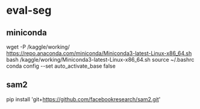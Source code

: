 # eval-seg

## miniconda
wget -P /kaggle/working/ https://repo.anaconda.com/miniconda/Miniconda3-latest-Linux-x86_64.sh 
bash /kaggle/working/Miniconda3-latest-Linux-x86_64.sh
source ~/.bashrc
conda config --set auto_activate_base false

## sam2
pip install 'git+https://github.com/facebookresearch/sam2.git'
